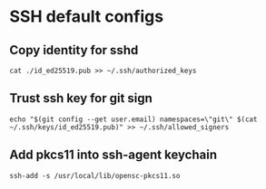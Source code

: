 # SSH default configs

## Copy identity for sshd

```shell
cat ./id_ed25519.pub >> ~/.ssh/authorized_keys
```

## Trust ssh key for git sign

```shell
echo "$(git config --get user.email) namespaces=\"git\" $(cat ~/.ssh/keys/id_ed25519.pub)" >> ~/.ssh/allowed_signers
```

## Add pkcs11 into ssh-agent keychain

```shell
ssh-add -s /usr/local/lib/opensc-pkcs11.so
```
